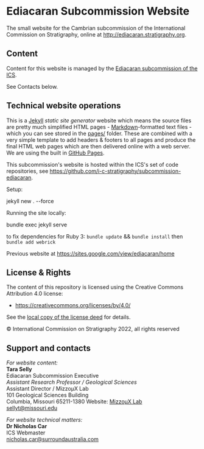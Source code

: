 # Ediacaran Subcommission Website
The small website for the Cambrian subcommission of the International Commission on Stratigraphy, online at <http://ediacaran.stratigraphy.org>.


## Content
Content for this website is managed by the [Ediacaran subcommission of the ICS](https://stratigraphy.org/subcommissions#ediacaran).

See Contacts below.


## Technical website operations
This is a [Jekyll](https://jekyllrb.com/) *static site generator* website which means the source files are pretty much simplified HTML pages - [Markdown](https://github.com/adam-p/markdown-here/wiki/Markdown-Cheatsheet)-formatted text files - which you can see stored in the [pages/](pages/) folder. These are combined with a very simple template to add headers & footers to all pages and produce the final HTML web pages which are then delivered online with a web server. We are using the built in [GitHub Pages](https://pages.github.com/).

This subcommission's website is hosted within the ICS's set of code repositories, see <https://github.com/i-c-stratigraphy/subcommission-ediacaran>.

Setup:

jekyll new . --force

Running the site locally:

bundle exec jekyll serve

to fix dependencies for Ruby 3: `bundle update` && `bundle install` then `bundle add webrick`

Previous website at <https://sites.google.com/view/ediacaran/home>


## License & Rights
The content of this repository is licensed using the Creative Commons Attribution 4.0 license:

* <https://creativecommons.org/licenses/by/4.0/>

See the [local copy of the license deed](LICENSE) for details.

&copy; International Commission on Stratigraphy 2022, all rights reserved


## Support and contacts
*For website content:*  
**Tara Selly**  
Ediacaran Subcommission Executive  
_Assistant Research Professor / Geological Sciences_  
Assistant Director / MizzoµX Lab  
101 Geological Sciences Building  
Columbia, Missouri 65211-1380 
Website: [MizzoµX Lab](https://research.missouri.edu/x-ray-microanalysis/)  
<sellyt@missouri.edu>


*For website technical matters:*  
**Dr Nicholas Car**  
ICS Webmaster  
<nicholas.car@surroundaustralia.com>  
